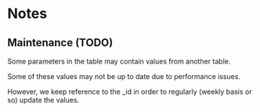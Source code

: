 # Notes

## Maintenance (TODO)

Some parameters in the table may contain values from another table.

Some of these values may not be up to date due to performance issues.

However, we keep reference to the _id in order to regularly (weekly basis or so) update the values.